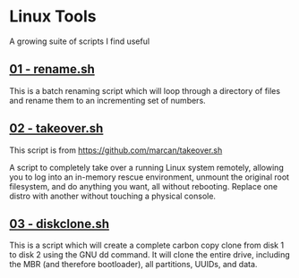 # Linux Tools

A growing suite of scripts I find useful

## [01 - rename.sh](./readmes/rename.md)

This is a batch renaming script which will loop through a directory of files and rename them to an incrementing set of numbers.

## [02 - takeover.sh](./readmes/takeover.md)

This script is from https://github.com/marcan/takeover.sh

A script to completely take over a running Linux system remotely, allowing you
to log into an in-memory rescue environment, unmount the original root
filesystem, and do anything you want, all without rebooting. Replace one distro
with another without touching a physical console.

## [03 - diskclone.sh](./readmes/diskclone.md)

This is a script which will create a complete carbon copy clone from disk 1 to disk 2 using the GNU dd command. It will clone the entire drive, including the MBR (and therefore bootloader), all partitions, UUIDs, and data.